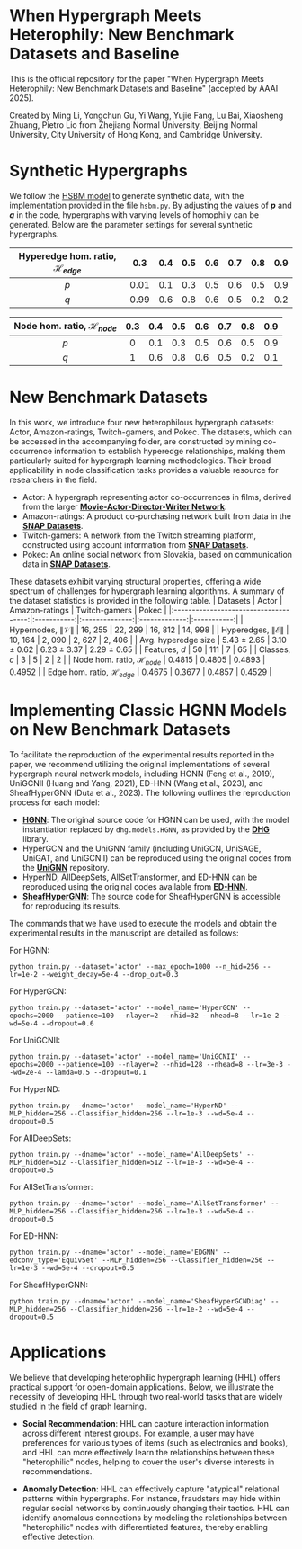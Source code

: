 # When Hypergraph Meets Heterophily: New Benchmark Datasets and Baseline
This is the official repository for the paper "When Hypergraph Meets Heterophily: New Benchmark Datasets and Baseline" (accepted by AAAI 2025).

Created by Ming Li, Yongchun Gu, Yi Wang, Yujie Fang, Lu Bai, Xiaosheng Zhuang, Pietro Lio from Zhejiang Normal University, Beijing Normal University, City University of Hong Kong, and Cambridge University.

# Synthetic Hypergraphs
We follow the [HSBM model](https://github.com/sepidism/HSBM) to generate synthetic data, with the implementation provided in the file `hsbm.py`. By adjusting the values of **$p$** and **$q$** in the code, hypergraphs with varying levels of homophily can be generated. Below are the parameter settings for several synthetic hypergraphs.

|       Hyperedge hom. ratio, $\mathcal{H}_{edge}$   | 0.3 | 0.4 | 0.5 | 0.6 | 0.7 | 0.8 | 0.9 |    
|:------------------------------------:|:---------:|:--------:|:------:|:------:|:---------:|:--------:|:------:|
|    $p$      |   0.01   |     0.1     |    0.3    |    0.5   |   0.6  |   0.5  |   0.9  |
|    $q$      |   0.99   |     0.6     |    0.8    |    0.6   |   0.5  |   0.2  |   0.2  |


|       Node hom. ratio, $\mathcal{H}_{node}$   | 0.3 | 0.4 | 0.5 | 0.6 | 0.7 | 0.8 | 0.9 |    
|:------------------------------------:|:---------:|:--------:|:------:|:------:|:---------:|:--------:|:------:|
|    $p$      |   0   |     0.1     |    0.3    |    0.5   |   0.6  |   0.5  |   0.9  |
|    $q$      |   1   |     0.6     |    0.8    |    0.6   |   0.5  |   0.2  |   0.1  |



# New Benchmark Datasets
In this work, we introduce four new heterophilous hypergraph datasets: Actor, Amazon-ratings, Twitch-gamers, and Pokec. The datasets, which can be accessed in the accompanying folder, are constructed by mining co-occurrence information to establish hyperedge relationships, making them particularly suited for hypergraph learning methodologies. Their broad applicability in node classification tasks provides a valuable resource for researchers in the field.
- Actor: A hypergraph representing actor co-occurrences in films, derived from the larger **[Movie-Actor-Director-Writer Network](https://www.aminer.org/lab-datasets/soinf/)**.
- Amazon-ratings: A product co-purchasing network built from data in the **[SNAP Datasets](https://snap.stanford.edu/data/amazon-meta.html)**.
- Twitch-gamers: A network from the Twitch streaming platform, constructed using account information from **[SNAP Datasets](http://snap.stanford.edu/data/twitch_gamers.html)**.
- Pokec: An online social network from Slovakia, based on communication data in **[SNAP Datasets](https://snap.stanford.edu/data/soc-Pokec.html)**.

These datasets exhibit varying structural properties, offering a wide spectrum of challenges for hypergraph learning algorithms. A summary of the dataset statistics is provided in the following table.
|                Datasets               |    Actor    | Amazon-ratings | Twitch-gamers |    Pokec    |
|:-------------------------------------:|:-----------:|:--------------:|:-------------:|:-----------:|
|     Hypernodes, $\|\mathcal{V}\|$     |   16, 255   |     22, 299    |    16, 812    |   14, 998   |
|    Hyperedges, $\|\mathcal{E}\|$      |   10, 164   |     2, 090     |     2, 627    |    2, 406   |
|        Avg. hyperedge size            | 5.43 ± 2.65 |   3.10 ± 0.62  |  6.23 ± 3.37  | 2.29 ± 0.65 |
|             Features, $d$             |      50     |       111      |       7       |      65     |
|              Classes, $c$             |      3      |        5       |       2       |      2      |
| Node hom. ratio, $\mathcal{H}_{node}$ |    0.4815   |     0.4805     |     0.4893    |    0.4952   |
| Edge hom. ratio, $\mathcal{H}_{edge}$ |    0.4675   |     0.3677     |     0.4857    |    0.4529   |

# Implementing Classic HGNN Models on New Benchmark Datasets
To facilitate the reproduction of the experimental results reported in the paper, we recommend utilizing the original implementations of several hypergraph neural network models, including HGNN (Feng et al., 2019), UniGCNII (Huang and Yang, 2021), ED-HNN (Wang et al., 2023), and SheafHyperGNN (Duta et al., 2023). The following outlines the reproduction process for each model:
- **[HGNN](https://github.com/iMoonLab/HGNN)**: The original source code for HGNN can be used, with the model instantiation replaced by `dhg.models.HGNN`, as provided by the **[DHG](https://github.com/iMoonLab/DeepHypergraph)** library.
- HyperGCN and the UniGNN family (including UniGCN, UniSAGE, UniGAT, and UniGCNII) can be reproduced using the original codes from the **[UniGNN](https://github.com/OneForward/UniGNN)** repository.
- HyperND, AllDeepSets, AllSetTransformer, and ED-HNN can be reproduced using the original codes available from **[ED-HNN](https://github.com/Graph-COM/ED-HNN)**.
- **[SheafHyperGNN](https://github.com/IuliaDuta/sheaf_hypergraph_networks)**: The source code for SheafHyperGNN is accessible for reproducing its results. 

The commands that we have used to execute the models and obtain the experimental results in the manuscript are detailed as follows:

For HGNN:
```
python train.py --dataset='actor' --max_epoch=1000 --n_hid=256 --lr=1e-2 --weight_decay=5e-4 --drop_out=0.3
```

For HyperGCN:
```
python train.py --dataset='actor' --model_name='HyperGCN' --epochs=2000 --patience=100 --nlayer=2 --nhid=32 --nhead=8 --lr=1e-2 --wd=5e-4 --dropout=0.6
```

For UniGCNII:
```
python train.py --dataset='actor' --model_name='UniGCNII' --epochs=2000 --patience=100 --nlayer=2 --nhid=128 --nhead=8 --lr=3e-3 --wd=2e-4 --lamda=0.5 --dropout=0.1

```

For HyperND:
```
python train.py --dname='actor' --model_name='HyperND' --MLP_hidden=256 --Classifier_hidden=256 --lr=1e-3 --wd=5e-4 --dropout=0.5
```

For AllDeepSets:
```
python train.py --dname='actor' --model_name='AllDeepSets' --MLP_hidden=512 --Classifier_hidden=512 --lr=1e-3 --wd=5e-4 --dropout=0.5
```

For AllSetTransformer:
```
python train.py --dname='actor' --model_name='AllSetTransformer' --MLP_hidden=256 --Classifier_hidden=256 --lr=1e-3 --wd=5e-4 --dropout=0.5
```

For ED-HNN:
```
python train.py --dname='actor' --model_name='EDGNN' --edconv_type='EquivSet' --MLP_hidden=256 --Classifier_hidden=256 --lr=1e-3 --wd=5e-4 --dropout=0.5
```

For SheafHyperGNN:
```
python train.py --dname='actor' --model_name='SheafHyperGCNDiag' --MLP_hidden=256 --Classifier_hidden=256 --lr=1e-2 --wd=5e-4 --dropout=0.5
```

# Applications 
We believe that developing heterophilic hypergraph learning (HHL) offers practical support for open-domain applications. Below, we illustrate the necessity of developing HHL through two real-world tasks that are widely studied in the field of graph learning.

- **Social Recommendation**: HHL can capture interaction information across different interest groups. For example, a user may have preferences for various types of items (such as electronics and books), and HHL can more effectively learn the relationships between these "heterophilic" nodes, helping to cover the user's diverse interests in recommendations.

- **Anomaly Detection**: HHL can effectively capture "atypical" relational patterns within hypergraphs. For instance, fraudsters may hide within regular social networks by continuously changing their tactics. HHL can identify anomalous connections by modeling the relationships between "heterophilic" nodes with differentiated features, thereby enabling effective detection.
